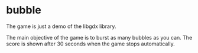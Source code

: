 # bubble
The game is just a demo of the libgdx library.

The main objective of the game is to burst as many bubbles as you can. The score is shown after 30 seconds when the game stops automatically.
